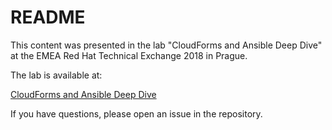# README

This content was presented in the lab "CloudForms and Ansible Deep Dive" at the EMEA Red Hat Technical Exchange 2018 in Prague.

The lab is available at:

[CloudForms and Ansible Deep Dive](./cloudforms-and-ansible-deep-dive/index.md)

If you have questions, please open an issue in the repository.
